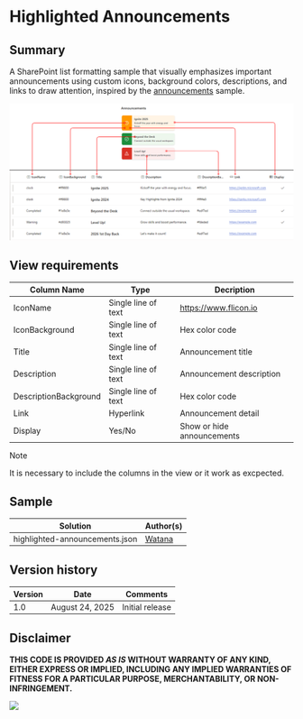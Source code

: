 # Highlighted Announcements


## Summary
A SharePoint list formatting sample that visually emphasizes important announcements using custom icons, background colors, descriptions, and links to draw attention, inspired by the [announcements](https://github.com/pnp/List-Formatting/tree/master/view-samples/announcements) sample.

![screenshot of the sample](./assets/screenshot2.png)


## View requirements
Column Name | Type | Decription
-|-|-
IconName | Single line of text | https://www.flicon.io
IconBackground | Single line of text | Hex color code
Title | Single line of text | Announcement title
Description | Single line of text | Announcement description
DescriptionBackground | Single line of text | Hex color code
Link | Hyperlink | Announcement detail
Display | Yes/No | Show or hide announcements

> [!NOTE]
> It is necessary to include the columns in the view or it work as excpected.


## Sample

Solution|Author(s)
--------|-
highlighted-announcements.json | [Watana](https://github.com/watana2)


## Version history
Version|Date|Comments
-------|----|-
1.0    | August 24, 2025 | Initial release


## Disclaimer
**THIS CODE IS PROVIDED *AS IS* WITHOUT WARRANTY OF ANY KIND, EITHER EXPRESS OR IMPLIED, INCLUDING ANY IMPLIED WARRANTIES OF FITNESS FOR A PARTICULAR PURPOSE, MERCHANTABILITY, OR NON-INFRINGEMENT.**

<img src="https://pnptelemetry.azurewebsites.net/list-formatting/view-samples/bookmarks"/>